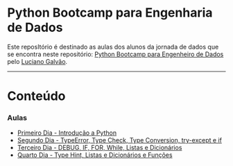# Python Bootcamp para Engenharia de Dados

Este reposItório é destinado as aulas dos alunos da jornada de dados que se encontra neste repositório: [Python Bootcamp para Engenheiro de Dados](https://github.com/lvgalvao/data-engineering-roadmap/tree/main/Bootcamp%20-%20Python%20para%20dados) pelo [Luciano Galvão](https://github.com/lvgalvao).

 ------------------------
# Conteúdo

### Aulas
- [Primeiro Dia - Introdução a Python](https://github.com/rafaelpanegassi/bootcamp_jornada/tree/main/aula_01)
- [Segundo Dia - TypeError, Type Check, Type Conversion, try-except e if](https://github.com/rafaelpanegassi/bootcamp_jornada/tree/main/aula_02)
- [Terceiro Dia - DEBUG, IF, FOR, While, Listas e Dicionários](https://github.com/rafaelpanegassi/bootcamp_jornada/tree/main/aula_03)
- [Quarto Dia - Type Hint, Listas e Dicionários e Funções](https://github.com/rafaelpanegassi/bootcamp_jornada/tree/main/aula_04)